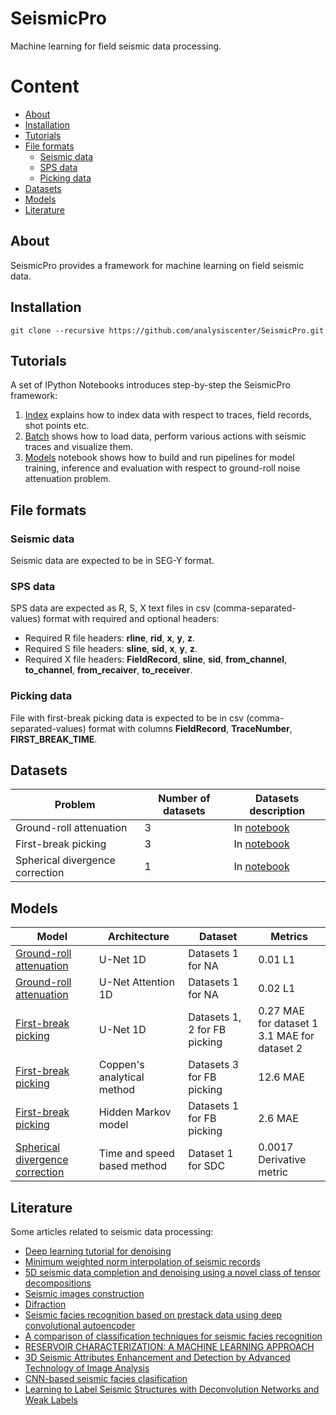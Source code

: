 # SeismicPro

Machine learning for field seismic data processing.

Content
=================

* [About](#About)
* [Installation](#Installation)
* [Tutorials](#Tutorials)
* [File formats](#File-formats)
	* [Seismic data](#Seismic-data)
	* [SPS data](#SPS-data)
	* [Picking data](#Picking-data)
* [Datasets](#Datasets)
* [Models](#Models)
* [Literature](#Literature)

## About

SeismicPro provides a framework for machine learning on field seismic data.


## Installation

```
git clone --recursive https://github.com/analysiscenter/SeismicPro.git
```
## Tutorials

A set of IPython Notebooks introduces step-by-step the SeismicPro framework:

1. [Index](tutorials/1.Index.ipynb) explains how to index data with respect to traces, field records, shot points etc.
2. [Batch](tutorials/2.Batch.ipynb) shows how to load data, perform various actions with seismic traces and visualize them.
3. [Models](tutorials/3.Models.ipynb) notebook shows how to build and run pipelines for model training, inference and evaluation with respect to ground-roll noise attenuation problem.


## File formats

### Seismic data

Seismic data are expected to be in SEG-Y format.

### SPS data

SPS data are expected as R, S, X text files in csv (comma-separated-values) format with required and optional headers:
* Required R file headers: **rline**, **rid**, **x**, **y**, **z**.
* Required S file headers: **sline**, **sid**, **x**, **y**, **z**.
* Required X file headers: **FieldRecord**, **sline**, **sid**, **from_channel**, **to_channel**, **from_recaiver**, **to_receiver**.

### Picking data

File with first-break picking data is expected to be in csv (comma-separated-values) format with columns **FieldRecord**, **TraceNumber**, **FIRST_BREAK_TIME**.

## Datasets

|Problem|Number of datasets|Datasets description|
|---|---|---|
|Ground-roll attenuation| 3| In [notebook](datasets/ground-roll_attenuation.ipynb) 
|First-break picking| 3 | In [notebook](datasets/first_break_picking.ipynb)
|Spherical divergence correction | 1 | In [notebook](datasets/spherical_divergence_correction.ipynb)


## Models

|Model|Architecture|Dataset|Metrics|
|---|---|---|---|
|[Ground-roll attenuation](models/Ground-roll_attenuation/Unet_1D_model/model_description.ipynb)| U-Net 1D| Datasets 1 for NA| 0.01 L1 
|[Ground-roll attenuation](models/Ground-roll_attenuation/Attention_model/model_description.ipynb)| U-Net Attention 1D| Datasets 1 for NA | 0.02 L1
|[First-break picking](models/First_break_picking/1d_CNN/model_description.ipynb)| U-Net 1D | Datasets 1, 2 for FB picking <br/> | 0.27 MAE for dataset 1 <br/> 3.1 MAE for dataset 2
|[First-break picking](models/First_break_picking/Coppen's_unsupervised_method/model_description.ipynb)| Coppen's analytical method | Datasets 3 for FB picking | 12.6 MAE
|[First-break picking](models/First_break_picking/Hidden_Markov_model/model_description.ipynb)| Hidden Markov model | Datasets 1 for FB picking | 2.6 MAE
|[Spherical divergence correction](models/Spherical_divergence_correction/model_description.ipynb) | Time and speed based method | Dataset 1 for SDC | 0.0017 Derivative metric


## Literature

Some articles related to seismic data processing:
* [Deep learning tutorial for denoising](https://arxiv.org/pdf/1810.11614.pdf)
* [Minimum weighted norm interpolation of seismic records](https://pdfs.semanticscholar.org/a742/67142fcd14c4c8d19992bd304a80e064d62c.pdf)
* [5D seismic data completion and denoising using a novel class of tensor decompositions](https://dspace.mit.edu/openaccess-disseminate/1721.1/98498)
* [Seismic images construction](http://lserv.deg.gubkin.ru/file.php?file=../../1/dfwikidata/Voskresenskij.JU.N.Postroenie.sejsmicheskih.izobrazhenij.%28M,.RGUNG%29%282006%29%28T%29_GsPs_.pdf)
* [Difraction](https://mospolytech.ru/storage/43ec517d68b6edd3015b3edc9a11367b/files/LRNo93.pdf)
* [Seismic facies recognition based on prestack data using deep convolutional autoencoder](https://arxiv.org/abs/1704.02446)
* [A comparison of classification techniques for seismic facies recognition](http://mcee.ou.edu/aaspi/publications/2015/Tao_Interpretation_1.pdf)
* [RESERVOIR CHARACTERIZATION: A MACHINE
LEARNING APPROACH](https://arxiv.org/pdf/1506.05070)
* [3D Seismic Attributes Enhancement and Detection by
Advanced Technology of Image Analysis](https://tel.archives-ouvertes.fr/tel-00731886/document)
* [CNN-based seismic facies clasification](https://cs230.stanford.edu/projects_spring_2018/reports/8291004.pdf)
* [Learning to Label Seismic Structures with Deconvolution Networks and Weak Labels](http://www.yalaudah.com/assets/files/seg2018.pdf)